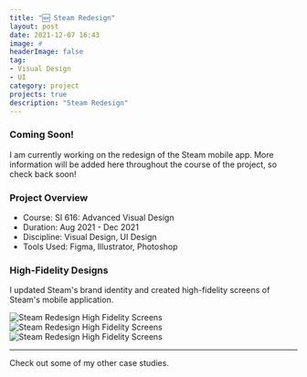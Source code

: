 ```yaml
---
title: "🆕 Steam Redesign"
layout: post
date: 2021-12-07 16:43
image: #
headerImage: false
tag:
- Visual Design
- UI
category: project
projects: true
description: "Steam Redesign"
---
```


### Coming Soon!

I am currently working on the redesign of the Steam mobile app. More information will be added here throughout the course of the project, so check back soon!

### Project Overview
* Course: SI 616: Advanced Visual Design
* Duration: Aug 2021 - Dec 2021
* Discipline: Visual Design, UI Design
* Tools Used: Figma, Illustrator, Photoshop

### High-Fidelity Designs
I updated Steam's brand identity and created high-fidelity screens of Steam's mobile application.

<img src="http://nicholasgiles.com/assets/images/steam_redesign/marketing1.jpg" class="bigger-image" alt="Steam Redesign High Fidelity Screens" />
<img src="http://nicholasgiles.com/assets/images/steam_redesign/marketing2.jpg" class="bigger-image" alt="Steam Redesign High Fidelity Screens" />
<img src="http://nicholasgiles.com/assets/images/steam_redesign/marketing3.jpg" class="bigger-image" alt="Steam Redesign High Fidelity Screens" />

---

Check out some of my other <span class="evidence"><a href="https://nicholasgiles.com/projects/" style="text-decoration: none">case studies</a></span>.
